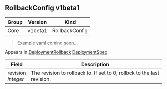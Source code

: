 ## RollbackConfig v1beta1

Group        | Version     | Kind
------------ | ---------- | -----------
Core | v1beta1 | RollbackConfig

> Example yaml coming soon...





<aside class="notice">
Appears In  <a href="#deploymentrollback-v1beta1">DeploymentRollback</a>  <a href="#deploymentspec-v1beta1">DeploymentSpec</a> </aside>

Field        | Description
------------ | -----------
revision <br /> *integer* | The revision to rollback to. If set to 0, rollbck to the last revision.

